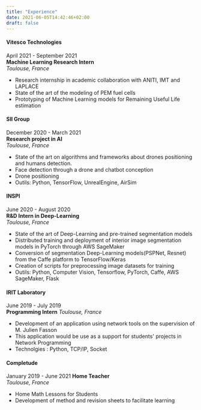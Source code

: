 ```yaml
---
title: "Experience"
date: 2021-06-05T14:42:46+02:00
draft: false
---
```

#### Vitesco Technologies

April 2021 - September 2021  
**Machine Learning Research Intern**  
*Toulouse, France*

- Research internship in academic collaboration with ANITI, IMT and LAPLACE
- State of the art of the modeling of PEM fuel cells
- Prototyping of Machine Learning models for Remaining Useful Life estimation

#### SII Group

December 2020 - March 2021  
**Research project in AI**  
*Toulouse, France*

- State of the art on algorithms and frameworks about drones positioning and humans detection.
- Face detection through a drone and chatbot conception
- Drone positioning
- Outils: Python, TensorFlow, UnrealEngine, AirSim

#### INSPI

June 2020 - August 2020  
**R&D Intern in Deep-Learning**  
*Toulouse, France*

- State of the art of Deep-Learning and pre-trained segmentation models
- Distributed training and deployment of interior image segmentation models in PyTorch through AWS SageMaker
- Conversion of segmentation Deep-Learning models(PSPNet, Resnet) from the Caffe platform to TensorFlow/Keras
- Creation of scripts for preprocessing image datasets for training
- Outils: Python, Computer Vision, Tensorflow, PyTorch, Caffe, AWS SageMaker, Flask

#### IRIT Laboratory

June 2019 - July 2019  
**Programming Intern**
*Toulouse, France*

- Development of an application using network tools on the supervision of M. Julien Fasson
- This application would be use as a support for students' projects in Network Programming
- Technolgies :  Python, TCP/IP, Socket

#### Completude

January 2019 - June 2021
**Home Teacher**  
*Toulouse, France*

- Home Math Lessons for Students
- Development of method and revision sheets to facilitate learning
